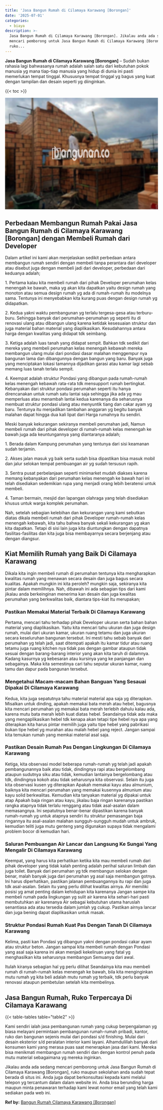 ```yaml
---
title: 'Jasa Bangun Rumah di Cilamaya Karawang [Borongan]'
date: '2025-07-01'
categories:
  - biaya
description: >-
  Jasa Bangun Rumah di Cilamaya Karawang [Borongan]. Jikalau anda ada sedang
  mencari pemborong untuk Jasa Bangun Rumah di Cilamaya Karawang [Borongan],
  ruko...
---
```


**Jasa Bangun Rumah di Cilamaya Karawang \[Borongan\]** – Sudah bukan rahasia lagi bahwasanya rumah adalah salah satu dari kebutuhan pokok manusia yg mana tiap-tiap manusia yang hidup di dunia ini pasti memerlukan tempat tinggal. Khususnya tempat tinggal yg bagus yang kuat dengan tampilan dan desain seperti yg diinginkan.

{{< toc >}}

![Jasa Bangun Rumah di Cilamaya Karawang [Borongan]](/images/borong-bangunan-27.png)

## Perbedaan Membangun Rumah Pakai Jasa Bangun Rumah di Cilamaya Karawang \[Borongan\] dengan Membeli Rumah dari Developer

Dalam artikel ini kami akan menjelaskan sedikit perbedaan antara membangun rumah sendiri dengan membeli tanpa perantara dari developer atau disebut juga dengan membeli jadi dari developer, perbedaan dari keduanya adalah;

1\. Pertama kalau kita membeli rumah dari pihak Developer perumahan kelas menengah ke bawah, maka yg akan kita dapatkan yaitu design rumah yang monoton atau semua design rumah yg ada di rumah-rumah itu modelnya sama. Tentunya ini menyebabkan kita kurang puas dengan design rumah yg didapatkan.

2\. Kedua yakni waktu pembangunan yg terlalu tergesa-gesa atau terburu-buru. Sehingga banyak dari perumahan-perumahan yg seperti itu di renovasi ulang atau dibangun ulang karena ketidak kesesuaian struktur dan juga material bahan material yang diaplikasikan. Kesudahannya antara harga dengan kwalitas yang didapat tdk seimbang.

3\. Ketiga adalah luas tanah yang didapat sempit. Bahkan tdk sedikit dari mereka yang membeli perumahan kelas menengah kebawah mereka membangun ulang mulai dari pondasi dasar malahan menggempur nya bangunan lama dan dibangunnya dengan bangun yang baru. Banyak juga yang menciptakan lokasi tamannya dijadikan garasi atau kamar lagi sebab memang luas tanah terlalu sempit.

4\. Keempat adalah struktur Pondasi yang dibangun pada rumah-rumah kelas menengah kebawah rata-rata tdk mensupport rumah bertingkat. Kebanyakan dari struktur pondasi perumahan seperti itu hanya direncanakan untuk rumah satu lantai saja sehingga jika ada yg mau memperluas atau menambah lantai kedua karenanya dia seharusnya membuat struktur pondasi ulang atau menyuntik tiang dan cakar ayam yg baru. Tentunya itu menjadikan tambahan anggaran yg begitu banyak malahan dapat hingga dua kali lipat dari Harga rumahnya itu sendiri.

Meski banyak kekurangan sekiranya membeli perumahan jadi, Namun membeli rumah dari pihak developer di rumah-rumah kelas menengah ke bawah juga ada keuntungannya yang diantaranya adalah;

1\. Berada dalam Kampung perumahan yang tentunya dari sisi keamanan sudah terjamin.

2\. Akses jalan masuk yg baik serta sudah bisa dipastikan bisa masuk mobil dan jalur selokan tempat pembuangan air yg sudah tersusun rapih.

3\. Sentra pusat perbelanjaan seperti minimarket mudah diakses karena memang kebanyakan dari perumahan kelas menengah ke bawah hari ini telah disediakan sedemikian rupa yang menjadi orang lebih beratensi untuk membeli.

4\. Taman bermain, mesjid dan lapangan olahraga yang telah disediakan khusus untuk warga komplek perumahan.

Nah, setelah sebagian kelebihan dan kekurangan yang kami sebutkan diatas dikala membeli rumah dari pihak Developer rumah-rumah kelas menengah kebawah, kita tahu bahwa banyak sekali kekurangan yg akan kita dapatkan. Tetapi di sisi lain juga kita diuntungkan dengan dapatnya fasilitas-fasilitas dan kita juga bisa membayarnya secara berjenjang atau dengan diangsur.

## Kiat Memilih Rumah yang Baik Di Cilamaya Karawang

Dikala kita ingin membeli rumah di perumahan tentunya kita mengharapkan kwalitas rumah yang menawan secara desain dan juga bagus secara kualitas. Apakah mungkin ini kita peroleh? mungkin saja, sekiranya kita pintar dalam memilihnya. Nah, dibawah ini ada sebagian tips dari kami jikalau anda berkeinginan menerima kan desain dan juga kwalitas perumahan yang berkwalitas baik, diantara tips-kiat Itu merupakan;

### Pastikan Memakai Material Terbaik Di Cilamaya Karawang

Pertama, mencari tahu terhadap pihak Developer ukuran serta bahan bahan material yang diaplikasikan. Yaitu kita mencari tahu ukuran dan juga design rumah, mulai dari ukuran kamar, ukuran ruang tetamu dan juga ukuran secara keseluruhan bangunan tersebut. Ini mesti tahu sebab banyak dari perumahan yg telah jadi, saat ditempati apakah itu kamar tidur atau ruang tetamu juga ruang kitchen nya tidak pas dengan gambar ataupun tidak sesuai dengan barang-barang interior yang akan kita taruh di dalamnya. Kadang kasurnya yg kebesaran atau kursinya yang ke panjangan dan sebagainya. Maka kita semestinya cari tahu seputar ukuran kamar, ruang tamu dan dapur pada bangunan tersebut.

### Mengetahui Macam-macam Bahan Banguan Yang Sesauai Dipakai Di Cilamaya Karawang

Kedua, kita juga sepatutnya tahu material material apa saja yg diterapkan. Misalkan untuk dinding, apakah memakai bata merah atau hebel, bagusnya kita mencari perumahan yg memakai bata merah terlebih dahulu kalau ada, karena mutu bata merah lebih kuat diatas hebel. Seandainya tidak ada maka yang mengaplikasikan hebel tdk kenapa akan tetapi tipe hebel nya apa yang diterapkan kita harus pintar memilih juga yaitu tipe hebel yang pabrikasi bukan tipe hebel yg murahan atau malah hebel yang reject. Jangan sampai kita temukan rumah yang memkai material asal saja.

### Pastikan Desain Rumah Pas Dengan Lingkungan Di Cilamaya Karawang

Ketiga, kita observasi model beberapa rumah-rumah yg telah jadi apakah pembangunannya baik atau tidak, dindingnya rapi atau bergelombang ataupun sudutnya siku atau tidak, kemudian lantainya bergelombang atau tdk, dindingnya kokoh atau tidak seharusnya kita observasi. Selain itu juga kita observasi kusen yg diterapkan Apakah memakai kayu atau almunium, baiknya kita mencari perumahan yang memakai kusennya almunium atau kayu solid berkwalitas. Kemudian kita tanyakan material yg dipakai untuk atap Apakah baja ringan atau kayu, jikalau baja ringan karenanya pastikan rangka atapnya tidak terlalu renggang atau tidak asal-asalan dalam memasangnya. Ini sepatutnya benar-benar dipastikan karena banyak rumah-rumah yg untuk atapnya sendiri itu struktur pemasangan baja ringannya itu asal-asalan malahan sungguh-sungguh mudah untuk ambruk, kemudian teliti juga mutu genteng yang digunakan supaya tidak mengalami problem bocor di kemudian hari.

### Saluran Pembuangan Air Lancar dan Langsung Ke Sungai Yang Mengalir Di Cilamaya Karawang

Keempat, yang harus kita perhatikan ketika kita mau membeli rumah dari pihak developer yang tidak kalah penting adalah perihal saluran limbah dan juga toilet. Banyak dari perumahan yg tdk membangun selokan dengan benar, malah banyak juga dari perumahan yg asal saja membangun gotnya. Ini harus diperhatikan, pastikan jalanan pembuangannya itu rapi dan juga tdk asal-asalan. Selain itu yang perlu dilihat kwalitas airnya. Air memiliki posisi yg amat penting dalam kehidupan kita karenanya Jangan sampe kita membeli rumah pada lingkungan yg sulit air karena kita sehari-hari pasti membutuhkan air karenanya Air sebagai kebutuhan utama haruslah senantiasa ada atau tersedia dalam jumlah yg cukup. Pastikan airnya lancar dan juga bening dapat diaplikasikan untuk masak.

### Struktur Pondasi Rumah Kuat Pas Dengan Tanah Di Cilamaya Karawang

Kelima, pasti kan Pondasi yg dibangun yakni dengan pondasi cakar ayam atau struktur beton. Jangan sampai kita membeli rumah dengan Pondasi yang asal saja karena ini akan menjadi kekeliruan yang fatal yg menghasilkan kita seharusnya membangun Semuanya dari awal.

Itulah kiranya sebagian hal yg perlu dilihat Seandainya kita mau membeli rumah di rumah-rumah kelas menengah ke bawah, bila kita menginginkan mutu rumah yg kita beli adalah mutu rumah yg terbaik, tdk perlu banyak renovasi ataupun pembetulan setelah kita membelinya.

## Jasa Bangun Rumah, Ruko Terpercaya Di Cilamaya Karawang

{{< table-tables table="table2" >}}

Kami sendiri ialah jasa pembangunan rumah yang cukup berpengalaman yg biasa melayani permintaan pembangunan rumah-rumah pribadi, kantor, ruko dan bangunan sejenis mulai dari pondasi s/d finishing. Mulai dari desain eksterior s/d peralatan interior kami layani. Alhamdulillah banyak dari konsumen kami yang merasa puas saat menerapkan jasa dari kami. Mereka bisa menikmati membangun rumah sendiri dan dengan kontrol penuh pada mutu material sebagaimana yg mereka inginkan.

Jikalau anda ada sedang mencari pemborong untuk Jasa Bangun Rumah di Cilamaya Karawang \[Borongan\], ruko maupun sekolahan anda sudah tepat berada di situs ini. Anda juga dapat berkonsultasi kepada kami melalui telepon yg tercantum dalam dalam website ini. Anda bisa berunding harga maupun minta penawaran terhadap kami lewat nomor email yang telah kami sediakan pada web ini.

**Ref by:** [Bangun Rumah Cilamaya Karawang [Borongan]](https://id.wikipedia.org/wiki/Bangun)

